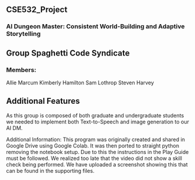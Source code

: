 ## CSE532_Project
### AI Dungeon Master: Consistent World-Building and Adaptive Storytelling

## Group Spaghetti Code Syndicate
### Members:
Allie Marcum
Kimberly Hamilton
Sam Lothrop
Steven Harvey

## Additional Features
As this group is composed of both graduate and undergraduate students we needed to implement both Text-to-Speech and image generation to our AI DM.

Additional Information:
This program was originally created and shared in Google Drive using Google Colab. It was then ported to straight python removing the notebook setup. Due to this the instructions in the Play Guide must be followed.
We realized too late that the video did not show a skill check being performed. We have uploaded a screenshot showing this that can be found in the supporting files.
